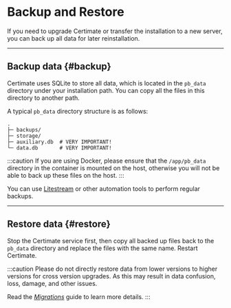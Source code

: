 ﻿# Backup and Restore

If you need to upgrade Certimate or transfer the installation to a new server, you can back up all data for later reinstallation.

---

## Backup data {#backup}

Certimate uses SQLite to store all data, which is located in the `pb_data` directory under your installation path. You can copy all the files in this directory to another path.

A typical `pb_data` directory structure is as follows:

```
.
├─ backups/
├─ storage/
├─ auxiliary.db  # VERY IMPORTANT!
└─ data.db       # VERY IMPORTANT!
```

:::caution
If you are using Docker, please ensure that the `/app/pb_data` directory in the container is mounted on the host, otherwise you will not be able to back up these files on the host.
:::

You can use [Litestream](https://litestream.io/) or other automation tools to perform regular backups.

---

## Restore data {#restore}

Stop the Certimate service first, then copy all backed up files back to the `pb_data` directory and replace the files with the same name. Restart Certimate.

:::caution
Please do not directly restore data from lower versions to higher versions for cross version upgrades. As this may result in data confusion, loss, damage, and other issues.

Read the _[Migrations](/docs/migrations/)_ guide to learn more details.
:::
